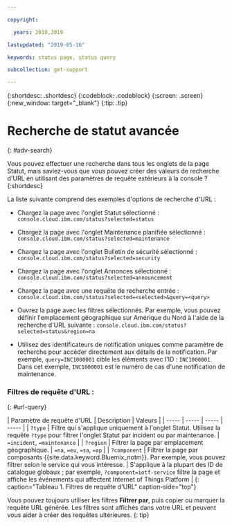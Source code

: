 ```yaml
---

copyright:

  years: 2018,2019

lastupdated: "2019-05-16"

keywords: status page, status query

subcollection: get-support

---
```


{:shortdesc: .shortdesc}
{:codeblock: .codeblock}
{:screen: .screen}
{:new_window: target="_blank"}
{:tip: .tip}

# Recherche de statut avancée
{: #adv-search}

Vous pouvez effectuer une recherche dans tous les onglets de la page Statut, mais saviez-vous que vous pouvez créer des valeurs de recherche d'URL en utilisant des paramètres de requête extérieurs à la console ?
{:shortdesc}

La liste suivante comprend des exemples d'options de recherche d'URL :

* Chargez la page avec l'onglet Statut sélectionné : `console.cloud.ibm.com/status?selected=status`
* Chargez la page avec l'onglet Maintenance planifiée sélectionné : `console.cloud.ibm.com/status?selected=maintenance`
* Chargez la page avec l'onglet Bulletin de sécurité sélectionné : `console.cloud.ibm.com/status?selected=security`
* Chargez la page avec l'onglet Annonces sélectionné : `console.cloud.ibm.com/status?selected=announcement`
* Chargez la page avec une requête de recherche entrée : `console.cloud.ibm.com/status?selected=<selected>&query=<query>`
* Ouvrez la page avec les filtres sélectionnés. Par exemple, vous pouvez définir l'emplacement géographique sur Amérique du Nord à l'aide de la recherche d'URL suivante : `console.cloud.ibm.com/status?selected=status&region=na`

* Utilisez des identificateurs de notification uniques comme paramètre de recherche pour accéder directement aux détails de la notification. Par exemple, `query=INC1000001` cible les éléments avec l'ID : `INC1000001`. Dans cet exemple, `INC1000001` est le numéro de cas d'une notification de maintenance.

### Filtres de requête d'URL :
{: #url-query}

| Paramètre de requête d'URL | Description | Valeurs |
| ----- | ----- | ----- | ----- |
| `?type` | Filtre qui s'applique uniquement à l'onglet Statut. Utilisez la requête `?type` pour filtrer l'onglet Statut par incident ou par maintenance. | `=incident`, `=maintenance` |
| `?region` | Filtrer la page par emplacement géographique.  | `=na`, `=eu`, `=sa`, `=ap` |
| `?component` | Filtrer la page par composants {{site.data.keyword.Bluemix_notm}}. Par exemple, vous pouvez filtrer selon le service qui vous intéresse. | S'applique à la plupart des ID de catalogue globaux ; par exemple, `?component=iotf-service` filtre la page et affiche les événements qui affectent Internet of Things Platform  |
{: caption="Tableau 1. Filtres de requête d'URL" caption-side="top"}

Vous pouvez toujours utiliser les filtres **Filtrer par**, puis copier ou marquer la requête URL générée. Les filtres sont affichés dans votre URL et peuvent vous aider à créer des requêtes ultérieures.
{: tip}
